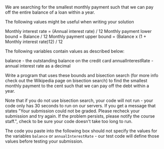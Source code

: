 We are searching for the smallest monthly payment such that we can pay off the entire balance of a loan within a year.

The following values might be useful when writing your solution

Monthly interest rate
    = (Annual interest rate) / 12
Monthly payment lower bound
    = Balance / 12
Monthly payment upper bound
    = (Balance x (1 + Monthly interest rate)12) / 12

The following variables contain values as described below:

balance
    - the outstanding balance on the credit card
annualInterestRate
    - annual interest rate as a decimal

Write a program that uses these bounds and bisection search (for more info check out the Wikipedia page on bisection search) to find the smallest monthly payment to the cent such that we can pay off the debt within a year.

Note that if you do not use bisection search, your code will not run - your code only has 30 seconds to run on our servers. If you get a message that states "Your submission could not be graded. Please recheck your submission and try again. If the problem persists, please notify the course staff.", check to be sure your code doesn't take too long to run.

The code you paste into the following box should not specify the values for the variables `balance` or `annualInterestRate` - our test code will define those values before testing your submission.

